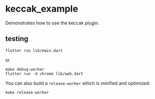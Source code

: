 # keccak_example

Demonstrates how to use the keccak plugin.

## testing

```
flutter run lib/main.dart
```

or

```
make debug-worker
flutter run -d chrome lib/web.dart
```

You can also build a `release-worker` which is minified and optimized:

```
make release-worker
```
